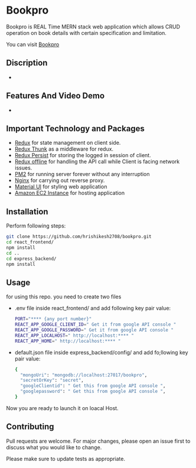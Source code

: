 # Bookpro
Bookpro is REAL Time MERN stack web application which allows CRUD operation on book details with certain specification and limitation.

You can visit [Bookpro](http://ec2-18-222-165-190.us-east-2.compute.amazonaws.com/app/#/)

## Discription
-
## Features And Video Demo
-

## Important Technology and Packages
- [Redux]() for state management on client side. 
- [Redux Thunk]() as a middleware for redux.
- [Redux Persist]() for storing the logged in session of client.
- [Redux offline]() for handling the API call while Client is facing network issues. 
- [PM2]() for running server forever without any interruption
- [Nginx]() for carrying out reverse proxy.
- [Material UI]() for styling web application
- [Amazon EC2 Instance]() for hosting application

## Installation

Perform following steps:

```bash
git clone https://github.com/hrishikesh2708/bookpro.git
cd react_frontend/
npm install
cd ..
cd express_backend/
npm install
```

## Usage
for using this repo. you need to create two files 
*   .env file inside react_frontend/ and add following key pair value:
    ```bash
    PORT="**** {any port number}"
    REACT_APP_GOOGLE_CLIENT_ID=" Get it from google API console "
    REACT_APP_GOOGLE_PASSWORD=" Get it from google API console "
    REACT_APP_LOCALHOST=" http://localhost:**** "
    REACT_APP_HOME=" http://localhost:**** "
    ```
*   default.json file inside express_backend/config/ and add fo;llowing key pair value:
    ```bash
    {
      "mongoUri": "mongodb://localhost:27017/bookpro",
      "secretOrKey": "secret",
      "googleClientid": " Get this from google API console ",     
      "googlepassword": " Get this from google API console ",
    }
Now you are ready to launch it on loacal Host.

## Contributing
Pull requests are welcome. For major changes, please open an issue first to discuss what you would like to change.

Please make sure to update tests as appropriate.

